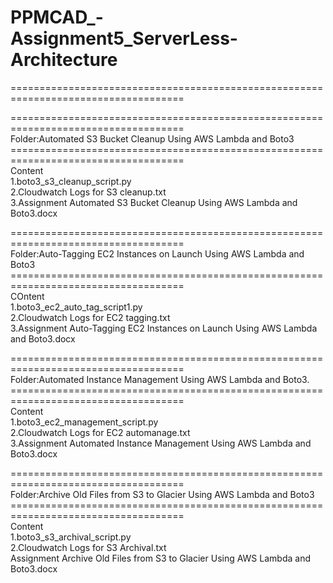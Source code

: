 # PPMCAD_-Assignment5_ServerLess-Architecture
====================================================================================

====================================================================================<br>
Folder:Automated S3 Bucket Cleanup Using AWS Lambda and Boto3
====================================================================================<br>
Content<br>
1.boto3_s3_cleanup_script.py<br>
2.Cloudwatch Logs for S3 cleanup.txt<br>
3.Assignment Automated S3 Bucket Cleanup Using AWS Lambda and Boto3.docx<br>

====================================================================================<br>
Folder:Auto-Tagging EC2 Instances on Launch Using AWS Lambda and Boto3
====================================================================================<br>
COntent<br>
1.boto3_ec2_auto_tag_script1.py<br>
2.Cloudwatch Logs for EC2 tagging.txt<br>
3.Assignment Auto-Tagging EC2 Instances on Launch Using AWS Lambda and Boto3.docx<br>

====================================================================================<br>
Folder:Automated Instance Management Using AWS Lambda and Boto3.
====================================================================================<br>
Content<br>
1.boto3_ec2_management_script.py<br>
2.Cloudwatch Logs for EC2 automanage.txt<br>
3.Assignment Automated Instance Management Using AWS Lambda and Boto3.docx<br>

====================================================================================<br>
Folder:Archive Old Files from S3 to Glacier Using AWS Lambda and Boto3
====================================================================================<br>
Content<br>
1.boto3_s3_archival_script.py<br>
2.Cloudwatch Logs for S3 Archival.txt<br>
Assignment Archive Old Files from S3 to Glacier Using AWS Lambda and Boto3.docx<br>



